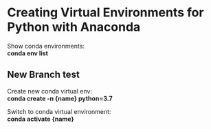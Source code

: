 # Creating Virtual Environments for Python with Anaconda #

Show conda environments:  
**conda env list**

## New Branch test

Create new conda virtual env:  
**conda create -n {name} python=3.7**


Switch to conda virtual environment:  
**conda activate {name}**

